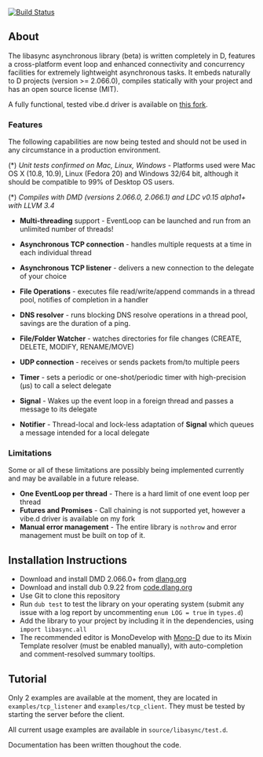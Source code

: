 ﻿[![Build Status](https://travis-ci.org/etcimon/libasync.png)](https://travis-ci.org/etcimon/libasync)

About
-----

The libasync asynchronous library (beta) is written completely in D, features a cross-platform event loop and enhanced connectivity and concurrency facilities for extremely lightweight asynchronous tasks. It embeds naturally to D projects (version >= 2.066.0), compiles statically with your project and has an open source license (MIT).

A fully functional, tested vibe.d driver is available on [this fork](https://github.com/etcimon/vibe.d/tree/native-events).

### Features

The following capabilities are now being tested and should not be used in any circumstance in a production environment.

(*) _Unit tests confirmed on Mac, Linux, Windows_ - Platforms used were Mac OS X (10.8, 10.9), Linux (Fedora 20) and Windows 32/64 bit, although it should be compatible to 99% of Desktop OS users.

(*) _Compiles with DMD (versions 2.066.0, 2.066.1) and LDC v0.15 alpha1+ with LLVM 3.4_

- **Multi-threading** support - EventLoop can be launched and run from an unlimited number of threads!

- **Asynchronous TCP connection** - handles multiple requests at a time in each individual thread

- **Asynchronous TCP listener** - delivers a new connection to the delegate of your choice

- **File Operations** - executes file read/write/append commands in a thread pool, notifies of completion in a handler

- **DNS resolver** - runs blocking DNS resolve operations in a thread pool, savings are the duration of a ping.

- **File/Folder Watcher** - watches directories for file changes (CREATE, DELETE, MODIFY, RENAME/MOVE)

- **UDP connection** - receives or sends packets from/to multiple peers

- **Timer** - sets a periodic or one-shot/periodic timer with high-precision (μs) to call a select delegate

- **Signal** - Wakes up the event loop in a foreign thread and passes a message to its delegate

- **Notifier** - Thread-local and lock-less adaptation of **Signal** which queues a message intended for a local delegate

### Limitations

Some or all of these limitations are possibly being implemented currently and may be available in a future release.

- **One EventLoop per thread** - There is a hard limit of one event loop per thread
- **Futures and Promises** - Call chaining is not supported yet, however a vibe.d driver is available on my fork
- **Manual error management** - The entire library is `nothrow` and error management must be built on top of it.

Installation Instructions
-------------------------

- Download and install DMD 2.066.0+ from [dlang.org](http://dlang.org/download.html)
- Download and install dub 0.9.22 from [code.dlang.org](http://code.dlang.org/download)
- Use Git to clone this repository
- Run `dub test` to test the library on your operating system (submit any issue with a log report by uncommenting `enum LOG = true` in `types.d`)
- Add the library to your project by including it in the dependencies, using `import libasync.all`
- The recommended editor is MonoDevelop with [Mono-D](http://wiki.dlang.org/Mono-D) due to its Mixin Template resolver (must be enabled manually), with auto-completion and comment-resolved summary tooltips.

Tutorial
--------

Only 2 examples are available at the moment, they are located in `examples/tcp_listener` and `examples/tcp_client`. They must be tested by starting the server before the client.

All current usage examples are available in `source/libasync/test.d`. 

Documentation has been written thoughout the code.
